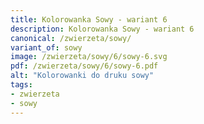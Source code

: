 ```yaml
---
title: Kolorowanka Sowy - wariant 6
description: Kolorowanka Sowy - wariant 6
canonical: /zwierzeta/sowy/
variant_of: sowy
image: /zwierzeta/sowy/6/sowy-6.svg
pdf: /zwierzeta/sowy/6/sowy-6.pdf
alt: "Kolorowanki do druku sowy"
tags:
- zwierzeta
- sowy
---
```

